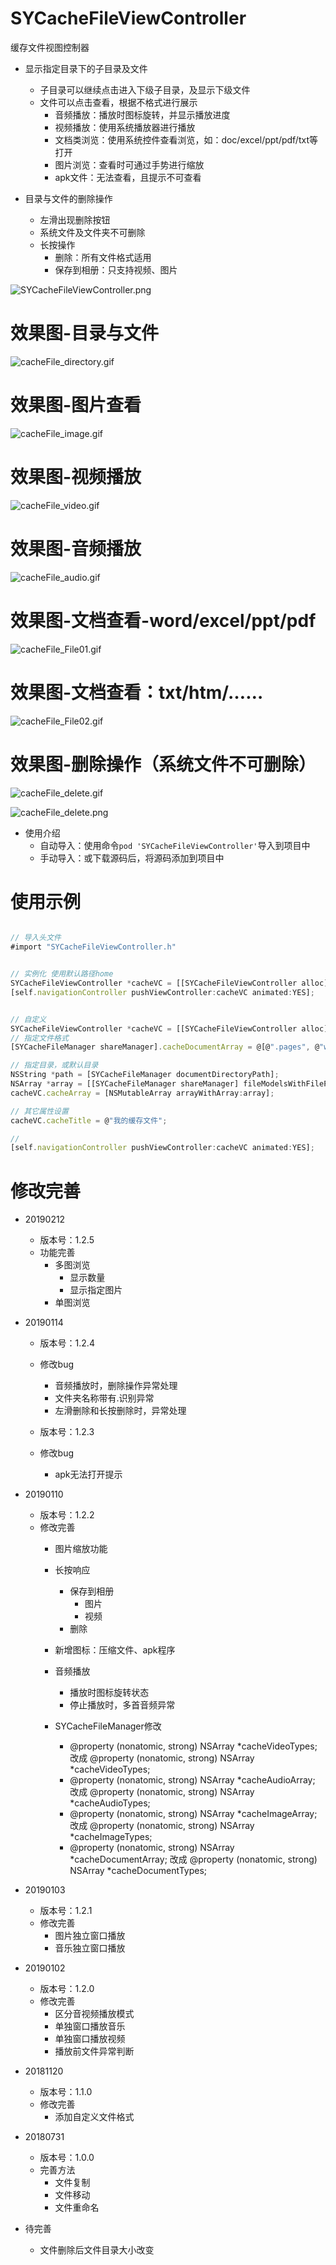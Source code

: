 # SYCacheFileViewController
缓存文件视图控制器


* 显示指定目录下的子目录及文件
  * 子目录可以继续点击进入下级子目录，及显示下级文件
  * 文件可以点击查看，根据不格式进行展示
    * 音频播放：播放时图标旋转，并显示播放进度
    * 视频播放：使用系统播放器进行播放
    * 文档类浏览：使用系统控件查看浏览，如：doc/excel/ppt/pdf/txt等打开
    * 图片浏览：查看时可通过手势进行缩放
    * apk文件：无法查看，且提示不可查看
    
* 目录与文件的删除操作
  * 左滑出现删除按钮
  * 系统文件及文件夹不可删除
  * 长按操作
    * 删除：所有文件格式适用
    * 保存到相册：只支持视频、图片


![SYCacheFileViewController.png](./images/SYCacheFileViewController.png)


# 效果图-目录与文件

![cacheFile_directory.gif](./images/cacheFile_directory.gif)

# 效果图-图片查看

![cacheFile_image.gif](./images/cacheFile_image.gif)

# 效果图-视频播放

![cacheFile_video.gif](./images/cacheFile_video.gif)

# 效果图-音频播放

![cacheFile_audio.gif](./images/cacheFile_audio.gif)

# 效果图-文档查看-word/excel/ppt/pdf

![cacheFile_File01.gif](./images/cacheFile_File01.gif)

# 效果图-文档查看：txt/htm/……

![cacheFile_File02.gif](./images/cacheFile_File02.gif)


# 效果图-删除操作（系统文件不可删除）

![cacheFile_delete.gif](./images/cacheFile_delete.gif)

![cacheFile_delete.png](./images/cacheFile_delete.png)



* 使用介绍
  * 自动导入：使用命令`pod 'SYCacheFileViewController'`导入到项目中
  * 手动导入：或下载源码后，将源码添加到项目中
  
  
# 使用示例
~~~ javascript

// 导入头文件
#import "SYCacheFileViewController.h"

~~~

~~~ javascript

// 实例化 使用默认路径home
SYCacheFileViewController *cacheVC = [[SYCacheFileViewController alloc] init];
[self.navigationController pushViewController:cacheVC animated:YES];

~~~

~~~ javascript

// 自定义
SYCacheFileViewController *cacheVC = [[SYCacheFileViewController alloc] init];
// 指定文件格式
[SYCacheFileManager shareManager].cacheDocumentArray = @[@".pages", @"wps", @".xls", @".pdf", @".rar"];

// 指定目录，或默认目录
NSString *path = [SYCacheFileManager documentDirectoryPath];
NSArray *array = [[SYCacheFileManager shareManager] fileModelsWithFilePath:path];
cacheVC.cacheArray = [NSMutableArray arrayWithArray:array];

// 其它属性设置
cacheVC.cacheTitle = @"我的缓存文件";

//
[self.navigationController pushViewController:cacheVC animated:YES];
~~~




# 修改完善
* 20190212
  * 版本号：1.2.5
  * 功能完善
    * 多图浏览
      * 显示数量
      * 显示指定图片
    * 单图浏览

* 20190114
  * 版本号：1.2.4
  * 修改bug
    * 音频播放时，删除操作异常处理
    * 文件夹名称带有.识别异常
    * 左滑删除和长按删除时，异常处理

  * 版本号：1.2.3
  * 修改bug
    * apk无法打开提示
    
* 20190110
  * 版本号：1.2.2
  * 修改完善
    * 图片缩放功能
    * 长按响应
      * 保存到相册
        * 图片
        * 视频
      * 删除
    * 新增图标：压缩文件、apk程序
    * 音频播放
      * 播放时图标旋转状态
      * 停止播放时，多首音频异常

    * SYCacheFileManager修改
      * @property (nonatomic, strong) NSArray *cacheVideoTypes; 改成 @property (nonatomic, strong) NSArray *cacheVideoTypes;
      * @property (nonatomic, strong) NSArray *cacheAudioArray; 改成 @property (nonatomic, strong) NSArray *cacheAudioTypes;
      * @property (nonatomic, strong) NSArray *cacheImageArray; 改成 @property (nonatomic, strong) NSArray *cacheImageTypes;
      * @property (nonatomic, strong) NSArray *cacheDocumentArray; 改成 @property (nonatomic, strong) NSArray *cacheDocumentTypes;


* 20190103
  * 版本号：1.2.1
  * 修改完善
    * 图片独立窗口播放
    * 音乐独立窗口播放

* 20190102
  * 版本号：1.2.0
  * 修改完善
    * 区分音视频播放模式
    * 单独窗口播放音乐
    * 单独窗口播放视频
    * 播放前文件异常判断

* 20181120
  * 版本号：1.1.0
  * 修改完善
    * 添加自定义文件格式

* 20180731
  * 版本号：1.0.0
  * 完善方法
    * 文件复制
    * 文件移动
    * 文件重命名
    
* 待完善
  * 文件删除后文件目录大小改变



